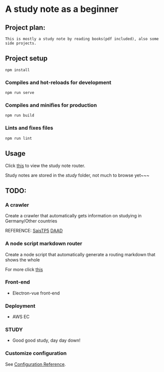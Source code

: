 # A study note as a beginner

## Project plan:
    This is mostly a study note by reading books(pdf included), also some side projects.

## Project setup
```
npm install
```

### Compiles and hot-reloads for development
```
npm run serve
```

### Compiles and minifies for production
```
npm run build
```

### Lints and fixes files
```
npm run lint
```

## Usage
Click [this](./study/router.md) to view the study note router.

Study notes are stored in the *study* folder, not much to browse yet~~~


## TODO:
### A crawler
Create a crawler that automatically gets information on studying in Germany/Other countries

REFERENCE:
[SaisTP5](https://github.com/BugAngel/SaisTP5)
[DAAD](https://www.daad.de/en/)

### A node script markdown router
Create a node script that automatically generate a routing markdown that shows the whole 

For more click [this](./util/README.md)

### Front-end
- Electron-vue front-end

### Deployment
- AWS EC

### STUDY
- Good good study, day day down!


### Customize configuration
See [Configuration Reference](https://cli.vuejs.org/config/).
